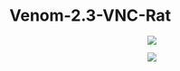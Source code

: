 # Venom-2.3-VNC-Rat


<p align="center">
<img src="https://s12.directupload.net/images/210221/vj2wzxkd.png" ><br>
  
  
<p align="center">
<img src="https://s16.directupload.net/images/210221/vwewcmfe.png" ><br>
